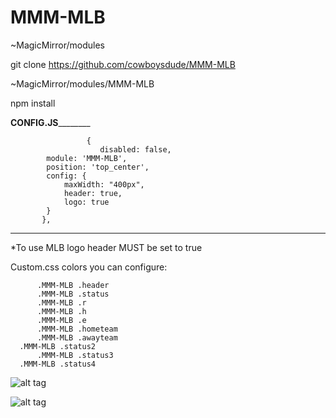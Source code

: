 # MMM-MLB
~MagicMirror/modules

git clone https://github.com/cowboysdude/MMM-MLB

~MagicMirror/modules/MMM-MLB

npm install

______________CONFIG.JS______________________

                     {
                        disabled: false,
			module: 'MMM-MLB',
			position: 'top_center',
			config: {
				maxWidth: "400px",
				header: true,
				logo: true
			}
		   },
 ___________________________________________
 
 *To use MLB logo header MUST be set to true
 
 Custom.css colors you can configure:
 
    
          .MMM-MLB .header 
          .MMM-MLB .status 
          .MMM-MLB .r 
          .MMM-MLB .h 
          .MMM-MLB .e 
          .MMM-MLB .hometeam 
          .MMM-MLB .awayteam 
	  .MMM-MLB .status2
          .MMM-MLB .status3 
 	  .MMM-MLB .status4
	  
	  
	  
![alt tag](http://www.dallascowboyschat.com/mm/progress.JPG)

![alt tag](http://www.dallascowboyschat.com/mm/progress2.JPG)

